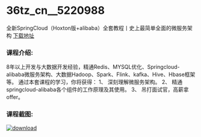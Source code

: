 # 36tz_cn__5220988
全新SpringCloud（Hoxton版+alibaba）全套教程丨史上最简单全面的微服务架构
[下载地址](http://www.36tz.cn/article/5220988 "下载地址")
### 课程介绍:
8年以上开发与大数据开发经验，精通Redis、MYSQL优化、Springcloud-alibaba微服务架构、大数据Hadoop、Spark、Flink、kafka、Hive、Hbase框架等。
通过本套课程的学习，你将获得：
1、 深刻理解微服务架构。
2、 精通springcloud-alibaba各个组件的工作原理及其使用。
3、 吊打面试官，高薪拿offer。

### 课程截图:
[![download](http://36tz.cn/muke_img/2021_09_2-8.png "下载地址")](http://www.36tz.cn "下载地址")
